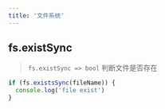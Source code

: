```yaml
---
title: '文件系统'
---
```


## fs.existSync

> `fs.existSync => bool` 判断文件是否存在

```js
if (fs.existsSync(fileName)) {
  console.log('file exist')
}
```
